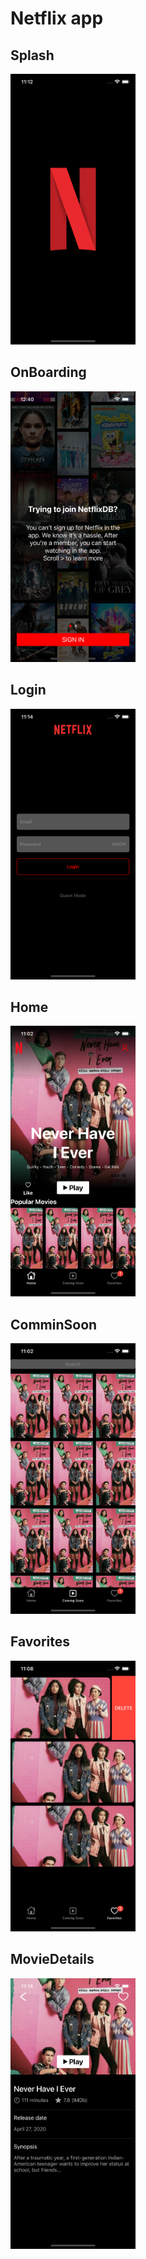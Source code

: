 # Netflix app

## Splash 

<img src="/Screeshots/Splash.png" width="200">

## OnBoarding

<img src="/Screeshots/OnBoarding.png" width="200">

## Login

<img src="/Screeshots/Login.png" width="200">

## Home 

<img src="/Screeshots/Home.png" width="200">

## ComminSoon

<img src="/Screeshots/CommingSoon.png" width="200">

## Favorites

<img src="/Screeshots/Favorites.png" width="200">

## MovieDetails

<img src="/Screeshots/MovieDetails.png" width="200">